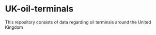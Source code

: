 # UK-oil-terminals
This repository consists of data regarding oil terminals around the United Kingdom
